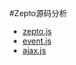 #Zepto源码分析

* [zepto.js](oadaM92/zepto/README.md)
* [event.js](oadaM92/event/README.md)
* [ajax.js](oadaM92/ajax/README.md)
